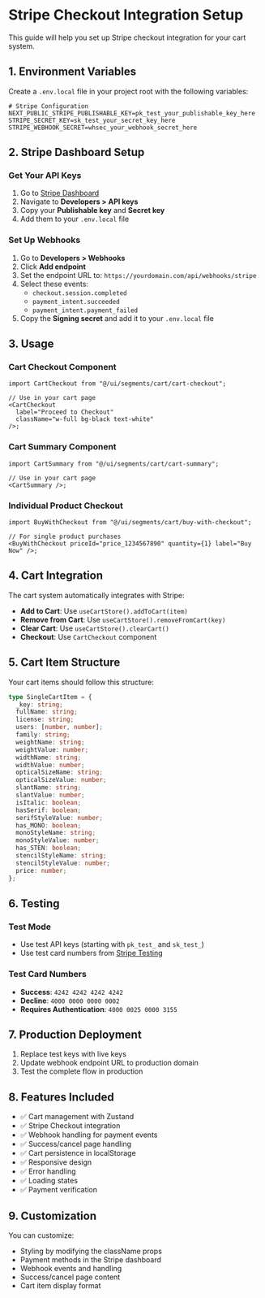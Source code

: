# Stripe Checkout Integration Setup

This guide will help you set up Stripe checkout integration for your cart system.

## 1. Environment Variables

Create a `.env.local` file in your project root with the following variables:

```env
# Stripe Configuration
NEXT_PUBLIC_STRIPE_PUBLISHABLE_KEY=pk_test_your_publishable_key_here
STRIPE_SECRET_KEY=sk_test_your_secret_key_here
STRIPE_WEBHOOK_SECRET=whsec_your_webhook_secret_here
```

## 2. Stripe Dashboard Setup

### Get Your API Keys

1. Go to [Stripe Dashboard](https://dashboard.stripe.com/)
2. Navigate to **Developers > API keys**
3. Copy your **Publishable key** and **Secret key**
4. Add them to your `.env.local` file

### Set Up Webhooks

1. Go to **Developers > Webhooks**
2. Click **Add endpoint**
3. Set the endpoint URL to: `https://yourdomain.com/api/webhooks/stripe`
4. Select these events:
   - `checkout.session.completed`
   - `payment_intent.succeeded`
   - `payment_intent.payment_failed`
5. Copy the **Signing secret** and add it to your `.env.local` file

## 3. Usage

### Cart Checkout Component

```tsx
import CartCheckout from "@/ui/segments/cart/cart-checkout";

// Use in your cart page
<CartCheckout
  label="Proceed to Checkout"
  className="w-full bg-black text-white"
/>;
```

### Cart Summary Component

```tsx
import CartSummary from "@/ui/segments/cart/cart-summary";

// Use in your cart page
<CartSummary />;
```

### Individual Product Checkout

```tsx
import BuyWithCheckout from "@/ui/segments/cart/buy-with-checkout";

// For single product purchases
<BuyWithCheckout priceId="price_1234567890" quantity={1} label="Buy Now" />;
```

## 4. Cart Integration

The cart system automatically integrates with Stripe:

- **Add to Cart**: Use `useCartStore().addToCart(item)`
- **Remove from Cart**: Use `useCartStore().removeFromCart(key)`
- **Clear Cart**: Use `useCartStore().clearCart()`
- **Checkout**: Use `CartCheckout` component

## 5. Cart Item Structure

Your cart items should follow this structure:

```typescript
type SingleCartItem = {
  _key: string;
  fullName: string;
  license: string;
  users: [number, number];
  family: string;
  weightName: string;
  weightValue: number;
  widthName: string;
  widthValue: number;
  opticalSizeName: string;
  opticalSizeValue: number;
  slantName: string;
  slantValue: number;
  isItalic: boolean;
  hasSerif: boolean;
  serifStyleValue: number;
  has_MONO: boolean;
  monoStyleName: string;
  monoStyleValue: number;
  has_STEN: boolean;
  stencilStyleName: string;
  stencilStyleValue: number;
  price: number;
};
```

## 6. Testing

### Test Mode

- Use test API keys (starting with `pk_test_` and `sk_test_`)
- Use test card numbers from [Stripe Testing](https://stripe.com/docs/testing)

### Test Card Numbers

- **Success**: `4242 4242 4242 4242`
- **Decline**: `4000 0000 0000 0002`
- **Requires Authentication**: `4000 0025 0000 3155`

## 7. Production Deployment

1. Replace test keys with live keys
2. Update webhook endpoint URL to production domain
3. Test the complete flow in production

## 8. Features Included

- ✅ Cart management with Zustand
- ✅ Stripe Checkout integration
- ✅ Webhook handling for payment events
- ✅ Success/cancel page handling
- ✅ Cart persistence in localStorage
- ✅ Responsive design
- ✅ Error handling
- ✅ Loading states
- ✅ Payment verification

## 9. Customization

You can customize:

- Styling by modifying the className props
- Payment methods in the Stripe dashboard
- Webhook events and handling
- Success/cancel page content
- Cart item display format
